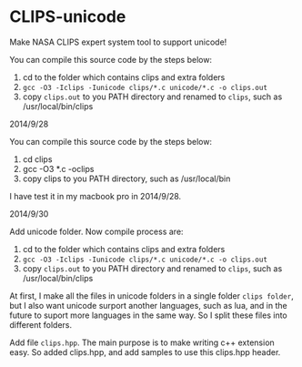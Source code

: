 CLIPS-unicode
=============

Make NASA CLIPS expert system tool to support unicode!

You can compile this source code by the steps below:

1. cd to the folder which contains clips and extra folders
2. `gcc -O3 -Iclips -Iunicode clips/*.c unicode/*.c -o clips.out`
3. copy `clips.out` to you PATH directory and renamed to `clips`, such as /usr/local/bin/clips


2014/9/28

You can compile this source code by the steps below:

1. cd clips
2. gcc -O3 *.c -oclips
3. copy clips to you PATH directory, such as /usr/local/bin

I have test it in my macbook pro in 2014/9/28.

2014/9/30

Add unicode folder. Now compile process are:

1. cd to the folder which contains clips and extra folders
2. `gcc -O3 -Iclips -Iunicode clips/*.c unicode/*.c -o clips.out`
3. copy `clips.out` to you PATH directory and renamed to `clips`, such as /usr/local/bin/clips

At first, I make all the files in unicode folders in a single folder `clips folder`, but I also
want unicode surport another languages, such as lua, and in the future to suport more languages in the
same way. So I split these files into different folders.

Add file `clips.hpp`. The main purpose is to make writing c++ extension easy. So added clips.hpp, 
and add samples to use this clips.hpp header.
